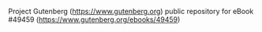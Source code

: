 Project Gutenberg (https://www.gutenberg.org) public repository for eBook #49459 (https://www.gutenberg.org/ebooks/49459)

